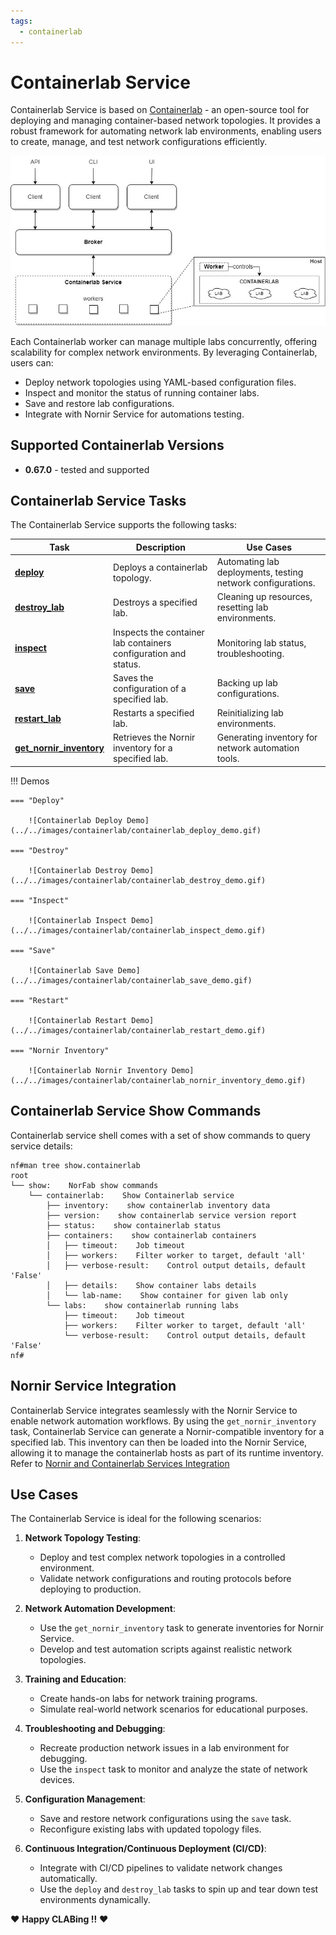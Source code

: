 ```yaml
---
tags:
  - containerlab
---
```


# Containerlab Service

Containerlab Service is based on [Containerlab](https://containerlab.dev/) - an open-source tool for deploying and managing container-based network topologies. It provides a robust framework for automating network lab environments, enabling users to create, manage, and test network configurations efficiently.

![Containerlab Service Architecture](../../images/Containerlab_Service.jpg)

Each Containerlab worker can manage multiple labs concurrently, offering scalability for complex network environments. By leveraging Containerlab, users can:

- Deploy network topologies using YAML-based configuration files.
- Inspect and monitor the status of running container labs.
- Save and restore lab configurations.
- Integrate with Nornir Service for automations testing.

## Supported Containerlab Versions

- **0.67.0** - tested and supported

## Containerlab Service Tasks

The Containerlab Service supports the following tasks:

| Task          | Description  | Use Cases |
|---------------|--------------|-----------|
| **[deploy](services_containerlab_service_tasks_deploy.md)**    | Deploys a containerlab topology. | Automating lab deployments, testing network configurations. |
| **[destroy_lab](services_containerlab_service_tasks_destroy.md)** | Destroys a specified lab. | Cleaning up resources, resetting lab environments. |
| **[inspect](services_containerlab_service_tasks_inspect.md)**   | Inspects the container lab containers configuration and status. | Monitoring lab status, troubleshooting. |
| **[save](services_containerlab_service_tasks_save.md)**      | Saves the configuration of a specified lab. | Backing up lab configurations. |
| **[restart_lab](services_containerlab_service_tasks_restart.md)** | Restarts a specified lab. | Reinitializing lab environments. |
| **[get_nornir_inventory](services_containerlab_service_tasks_nornir_inventory.md)** | Retrieves the Nornir inventory for a specified lab. | Generating inventory for network automation tools. |

!!! Demos

    === "Deploy"

        ![Containerlab Deploy Demo](../../images/containerlab/containerlab_deploy_demo.gif)

    === "Destroy"

        ![Containerlab Destroy Demo](../../images/containerlab/containerlab_destroy_demo.gif)

    === "Inspect"

        ![Containerlab Inspect Demo](../../images/containerlab/containerlab_inspect_demo.gif)

    === "Save"

        ![Containerlab Save Demo](../../images/containerlab/containerlab_save_demo.gif)

    === "Restart"

        ![Containerlab Restart Demo](../../images/containerlab/containerlab_restart_demo.gif) 

    === "Nornir Inventory"

        ![Containerlab Nornir Inventory Demo](../../images/containerlab/containerlab_nornir_inventory_demo.gif) 

## Containerlab Service Show Commands

Containerlab service shell comes with a set of show commands to query service details:

```
nf#man tree show.containerlab
root
└── show:    NorFab show commands
    └── containerlab:    Show Containerlab service
        ├── inventory:    show containerlab inventory data
        ├── version:    show containerlab service version report
        ├── status:    show containerlab status
        ├── containers:    show containerlab containers
        │   ├── timeout:    Job timeout
        │   ├── workers:    Filter worker to target, default 'all'
        │   ├── verbose-result:    Control output details, default 'False'
        │   ├── details:    Show container labs details
        │   └── lab-name:    Show container for given lab only
        └── labs:    show containerlab running labs
            ├── timeout:    Job timeout
            ├── workers:    Filter worker to target, default 'all'
            └── verbose-result:    Control output details, default 'False'
nf#
```

## Nornir Service Integration

Containerlab Service integrates seamlessly with the Nornir Service to enable network automation workflows. By using the `get_nornir_inventory` task, Containerlab Service can generate a Nornir-compatible inventory for a specified lab. This inventory can then be loaded into the Nornir Service, allowing it to manage the containerlab hosts as part of its runtime inventory. Refer to [Nornir and Containerlab Services Integration](../nornir/services_nornir_service_tasks_runtime_inventory.md/#nornir-and-containerlab-services-integration)

## Use Cases

The Containerlab Service is ideal for the following scenarios:

1. **Network Topology Testing**:

    - Deploy and test complex network topologies in a controlled environment.
    - Validate network configurations and routing protocols before deploying to production.

2. **Network Automation Development**:

    - Use the `get_nornir_inventory` task to generate inventories for Nornir Service.
    - Develop and test automation scripts against realistic network topologies.

3. **Training and Education**:

    - Create hands-on labs for network training programs.
    - Simulate real-world network scenarios for educational purposes.

4. **Troubleshooting and Debugging**:

    - Recreate production network issues in a lab environment for debugging.
    - Use the `inspect` task to monitor and analyze the state of network devices.

5. **Configuration Management**:

    - Save and restore network configurations using the `save` task.
    - Reconfigure existing labs with updated topology files.

6. **Continuous Integration/Continuous Deployment (CI/CD)**:

    - Integrate with CI/CD pipelines to validate network changes automatically.
    - Use the `deploy` and `destroy_lab` tasks to spin up and tear down test environments dynamically.

:heart: **Happy CLABing !!** :heart: